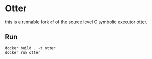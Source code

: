 # Otter

this is a runnable fork of of the source level C symbolic executor [otter](https://bitbucket.org/khooyp/otter/src/main/otter/).

## Run

```
docker build . -t otter
docker run otter
```


